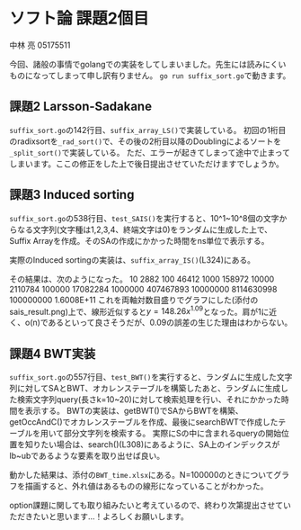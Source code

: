 # ソフト論 課題2個目
中林 亮 05175511

今回、諸般の事情でgolangでの実装をしてしまいました。先生には読みにくいものになってしまって申し訳有りません。
`go run suffix_sort.go`で動きます。

## 課題2 Larsson-Sadakane
`suffix_sort.go`の142行目、`suffix_array_LS()`で実装している。
初回の1桁目のradixsortを`_rad_sort()`で、その後の2桁目以降のDoublingによるソートを`_split_sort()`で実装している。
ただ、エラーが起きてしまって途中で止まってしまいます。ここの修正をした上で後日提出させていただけますでしょうか。


## 課題3 Induced sorting
`suffix_sort.go`の538行目、`test_SAIS()`を実行すると、10^1~10^8個の文字からなる文字列(文字種は1,2,3,4、終端文字は0)をランダムに生成した上で、Suffix Arrayを作成。そのSAの作成にかかった時間をns単位で表示する。

実際のInduced sortingの実装は、`suffix_array_IS()`(L324)にある。

その結果は、次のようになった。
10	2882
100	46412
1000	158972
10000	2110784
100000	17082284
1000000	407467893
10000000	8114630998
100000000	1.6008E+11
これを両軸対数目盛りでグラフにした(添付のsais_result.png)上で、線形近似すると$y=148.26 x^{1.09}$となった。肩が1に近く、o(n)であるといって良さそうだが、0.09の誤差の生じた理由はわからない。


## 課題4 BWT実装
`suffix_sort.go`の557行目、`test_BWT()`を実行すると、ランダムに生成した文字列に対してSAとBWT、オカレンステーブルを構築したあと、ランダムに生成した検索文字列query(長さk=10~20)に対して検索処理を行い、それにかかった時間を表示する。
BWTの実装は、getBWT()でSAからBWTを構築、getOccAndC()でオカレンステーブルを作成、最後にsearchBWTで作成したテーブルを用いて部分文字列を検索する。
実際にSの中に含まれるqueryの開始位置を知りたい場合は、search()(L308)にあるように、SA上のインデックスがlb~ubであるような要素を取り出せば良い。

動かした結果は、添付の`BWT_time.xlsx`にある。N=100000のときについてグラフを描画すると、外れ値はあるものの線形になっていることがわかった。

option課題に関しても取り組みたいと考えているので、終わり次第提出させていただきたいと思います…！よろしくお願いします。
